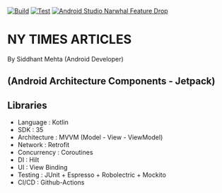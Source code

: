[![Build](https://github.com/Siddhant23/NY-Times-Popular-Articles/actions/workflows/build.yml/badge.svg?branch=master)](https://github.com/Siddhant23/NY-Times-Popular-Articles/actions/workflows/build.yml)
[![Test](https://github.com/Siddhant23/NY-Times-Popular-Articles/actions/workflows/test.yml/badge.svg?branch=master)](https://github.com/Siddhant23/NY-Times-Popular-Articles/actions/workflows/test.yml)
<a href="https://androidstudio.googleblog.com/2025/05/android-studio-narwhal-feature-drop_29.html">
  <img
    alt="Android Studio Narwhal Feature Drop"
    src="https://img.shields.io/badge/Android%20Studio%20Narwhal-2025.1.2-%232FBB4A?style=square&logo=androidstudio&logoColor=blue"
/>
</a>

# NY TIMES ARTICLES

By Siddhant Mehta (Android Developer)
 
## (Android Architecture Components - Jetpack)

## Libraries

- Language      :   Kotlin
- SDK           :   35
- Architecture  :   MVVM (Model - View - ViewModel)
- Network       :   Retrofit
- Concurrency   :   Coroutines
- DI            :   Hilt
- UI            :   View Binding
- Testing       :   JUnit + Espresso + Robolectric + Mockito
- CI/CD         :   Github-Actions


